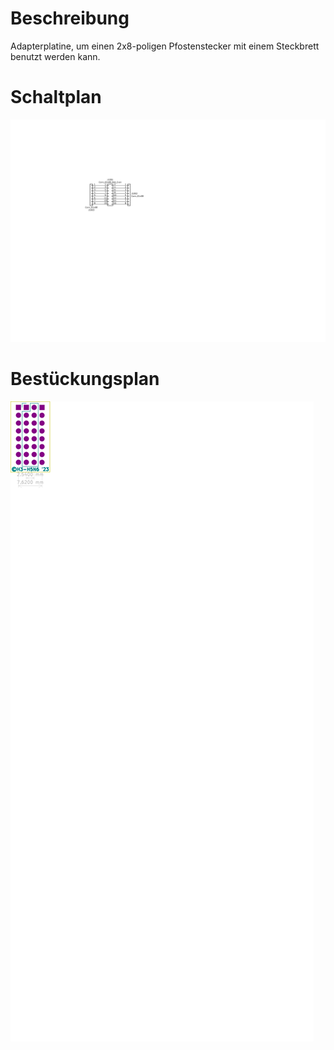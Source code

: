 # Beschreibung

Adapterplatine, um einen 2x8-poligen Pfostenstecker mit einem Steckbrett benutzt werden kann.

# Schaltplan

![Schaltplan](doc/Adapter-Pfostenstecker.svg)

# Bestückungsplan

![Bestückungsplan](doc/Adapter-Pfostenstecker.kicad_pcb_F.svg)
